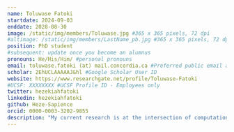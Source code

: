 ```yaml
---
name: Toluwase Fatoki
startdate: 2024-09-03 
enddate: 2028-08-30 
image: /static/img/members/Toluwase.jpg #365 x 365 pixels, 72 dpi 
#altimage: /static/img/members/LastName_pb.jpg #365 x 365 pixels, 72 dpi 
position: PhD student 
#subsequent: update once you become an alumnus 
pronouns: He/His/Him/ #personal pronouns 
email: toluwase.fatoki (at) mail.concordia.ca #Preferred public email address 
scholar: 2EhUCLAAAAAJ&hl #Google Scholar User ID 
website: https://www.researchgate.net/profile/Toluwase-Fatoki
#UCSF: XXXXXXXX #UCSF Profile ID - Employees only 
twitter: hezekiahfatoki 
linkedin: hezekiahfatoki 
github: Heze-Sapience 
orcid: 0000-0003-3202-9855
description: "My current research is at the intersection of computational physics, bioinformatics, and biochemistry; where I am investigating a novel antimicrobial peptide."
---
```

